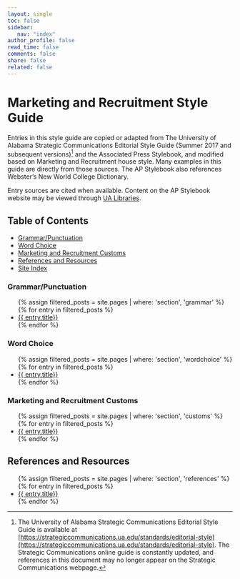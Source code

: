 ```yaml
---
layout: single
toc: false
sidebar: 
   nav: "index"
author_profile: false
read_time: false
comments: false
share: false
related: false
---
```


# Marketing and Recruitment Style Guide

Entries in this style guide are copied or adapted from The University of Alabama Strategic Communications Editorial Style Guide (Summer 2017 and subsequent versions)[^1] and the Associated Press Stylebook, and modified based on Marketing and Recruitment house style. Many examples in this guide are directly from those sources. The AP Stylebook also references Webster’s New World College Dictionary.

Entry sources are cited when available. Content on the AP Stylebook website may be viewed through [UA Libraries](http://libdata.lib.ua.edu/login?url=https://www.apstylebook.com/ua_edu).

[^1]: The University of Alabama Strategic Communications Editorial Style Guide is available at [https://strategiccommunications.ua.edu/standards/editorial-style](https://strategiccommunications.ua.edu/standards/editorial-style). The Strategic Communications online guide is constantly updated, and references in this document may no longer appear on the Strategic Communications webpage.


## Table of Contents

- [Grammar/Punctuation](#grammarpunctuation)
- [Word Choice](#word-choice)
- [Marketing and Recruitment Customs](#marketing-and-recruitment-customs)
- [References and Resources](#references-and-resources)
- [Site Index](siteindex)

### Grammar/Punctuation
<ul class="index_toc">
{% assign filtered_posts = site.pages | where: 'section', 'grammar' %}
{% for entry in filtered_posts %}
  <li><a href="{{ entry.url | absolute_url }}">{{ entry.title}}</a></li>
{% endfor %}
</ul>

### Word Choice
<ul class="index_toc">
{% assign filtered_posts = site.pages | where: 'section', 'wordchoice' %}
{% for entry in filtered_posts %}
  <li><a href="{{ entry.url | absolute_url }}">{{ entry.title}}</a></li>
{% endfor %}
</ul>

### Marketing and Recruitment Customs
<ul class="index_toc">
{% assign filtered_posts = site.pages | where: 'section', 'customs' %}
{% for entry in filtered_posts %}
  <li><a href="{{ entry.url | absolute_url }}">{{ entry.title}}</a></li>
{% endfor %}
</ul>

## References and Resources
<ul class="index_toc">
{% assign filtered_posts = site.pages | where: 'section', 'references' %}
{% for entry in filtered_posts %}
  <li><a href="{{ entry.url | absolute_url }}">{{ entry.title}}</a></li>
{% endfor %}
</ul>